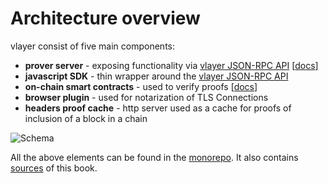 # Architecture overview

vlayer consist of five main components:
- **prover server** - exposing functionality via [vlayer JSON-RPC API](/appendix/api.md)  [[docs](./prover.md)]
- **javascript SDK** - thin wrapper around the [vlayer JSON-RPC API](/appendix/api.md)
- **on-chain smart contracts** - used to verify proofs [[docs](./solidity.md)]
- **browser plugin** - used for notarization of TLS Connections
- **headers proof cache** - http server used as a cache for proofs of inclusion of a block in a chain

![Schema](/images/architecture/overview.png)

All the above elements can be found in the [monorepo](https://github.com/vlayer-xyz/vlayer). It also contains [sources](https://github.com/vlayer-xyz/vlayer/tree/main/book) of this book.
